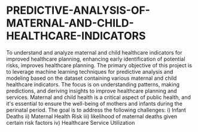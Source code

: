 # PREDICTIVE-ANALYSIS-OF-MATERNAL-AND-CHILD-HEALTHCARE-INDICATORS
To understand and analyze maternal and child healthcare indicators for improved healthcare planning, enhancing early identification of potential risks, improves healthcare planning.
The primary objective of this project is to leverage machine learning techniques for predictive analysis and modeling based on the dataset containing various maternal and child healthcare indicators. The focus is on understanding patterns, making predictions, and deriving insights to improve healthcare planning and services.
Maternal and child health is a critical aspect of public health, and it's essential to ensure the well-being of mothers and infants during the perinatal period. The goal is to address the following challenges:
i) Infant Deaths
ii) Maternal Health Risk 
iii) likelihood of maternal deaths given certain risk factors
iv) Healthcare Service Utilization
